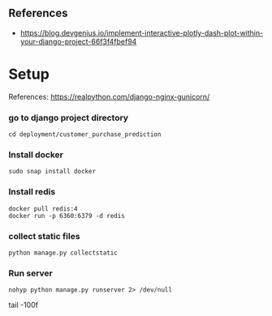 ## References
- https://blog.devgenius.io/implement-interactive-plotly-dash-plot-within-your-django-project-66f3f4fbef94

# Setup
References: https://realpython.com/django-nginx-gunicorn/
### go to django project directory
```
cd deployment/customer_purchase_prediction
```
### Install docker
```
sudo snap install docker
```
### Install redis
```
docker pull redis:4
docker run -p 6360:6379 -d redis
```
### collect static files
```
python manage.py collectstatic
```

### Run server
```
nohyp python manage.py runserver 2> /dev/null 
```

tail -100f


